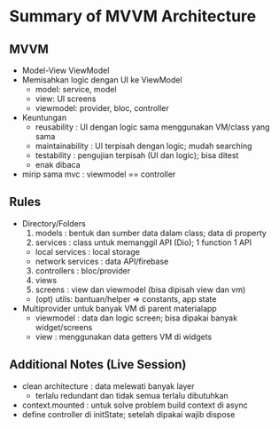 # Summary of MVVM Architecture

## MVVM

- Model-View ViewModel
- Memisahkan logic dengan UI ke ViewModel
  - model: service, model
  - view: UI screens
  - viewmodel: provider, bloc, controller
- Keuntungan
  - reusability : UI dengan logic sama menggunakan VM/class yang sama
  - maintainability : UI terpisah dengan logic; mudah searching
  - testability : pengujian terpisah (UI dan logic); bisa ditest
  - enak dibaca
- mirip sama mvc : viewmodel == controller

## Rules

- Directory/Folders
  1.  models : bentuk dan sumber data dalam class; data di property
  2.  services : class untuk memanggil API (Dio); 1 function 1 API
  - local services : local storage
  - network services : data API/firebase
  3.  controllers : bloc/provider
  4.  views
  5.  screens : view dan viewmodel (bisa dipisah view dan vm)
  - (opt) utils: bantuan/helper => constants, app state
- Multiprovider untuk banyak VM di parent materialapp
  - viewmodel : data dan logic screen; bisa dipakai banyak widget/screens
  - view : menggunakan data getters VM di widgets

## Additional Notes (Live Session)

- clean architecture : data melewati banyak layer
  - terlalu redundant dan tidak semua terlalu dibutuhkan
- context.mounted : untuk solve problem build context di async
- define controller di initState; setelah dipakai wajib dispose
